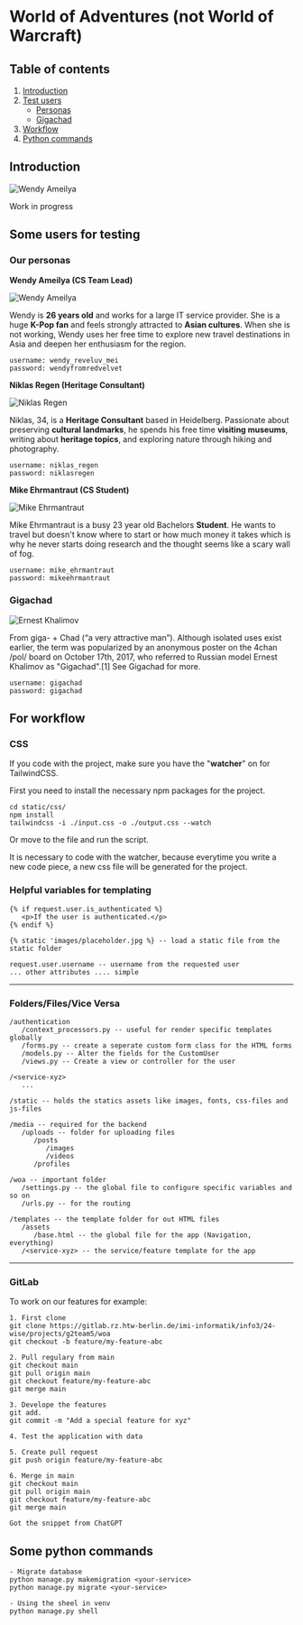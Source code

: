 # World of Adventures (not World of Warcraft)

## Table of contents
1. [Introduction](#introduction)
2. [Test users](#some-users-for-testing)
    - [Personas](#our-personas)
    - [Gigachad](#gigachad)
3. [Workflow](#for-workflow)
4. [Python commands](#some-python-commands)

## Introduction
![Wendy Ameilya](./coding.gif)

Work in progress

## Some users for testing
### Our personas
**Wendy Ameilya (CS Team Lead)**

![Wendy Ameilya](media/uploads/profiles/wendy.jpg)

Wendy is **26 years old** and works for a large IT service provider. She is a huge **K-Pop fan** and feel﻿s strongly attracted to **Asian cultures**. When she is not working, Wendy uses her free time to explore new travel destinations in Asia and deepen her enthusiasm for the region.
````
username: wendy_reveluv_mei
password: wendyfromredvelvet
````

**Niklas Regen (Heritage Consultant)**

![Niklas Regen](media/uploads/profiles/niklas.jpg)

Niklas, 34, is a **Heritage Consultant** based in Heidelberg. Passionate about preserving **cultural landmarks**, he spends his free time **visiting museums**, writing about **heritage topics**, and exploring nature through hiking and photography.

```
username: niklas_regen
password: niklasregen
```

**Mike Ehrmantraut (CS Student)**

![Mike Ehrmantraut](media/uploads/profiles/mike.jpg)

Mike Ehrmantraut is a busy 23 year old Bachelors **Student**. He wants to travel but doesn't know where to start or how much money it takes which is why he never starts doing research and the thought seems like a scary wall of fog.

```
username: mike_ehrmantraut
password: mikeehrmantraut
```
### Gigachad
![Ernest Khalimov](media/uploads/profiles/gigachad.jpg)

From giga- +‎ Chad (“a very attractive man”). Although isolated uses exist earlier, the term was popularized by an anonymous poster on the 4chan /pol/ board on October 17th, 2017, who referred to Russian model Ernest Khalimov as "Gigachad".[1] See Gigachad for more.

```
username: gigachad
password: gigachad
```
## For workflow

### CSS

If you code with the project, make sure you have the "**watcher**" on for TailwindCSS.

First you need to install the necessary npm packages for the project. 
```
cd static/css/
npm install
tailwindcss -i ./input.css -o ./output.css --watch
```
Or move to the file and run the script.

It is necessary to code with the watcher, because everytime you write a new code piece, a new css file will be generated for the project.

### Helpful variables for templating
```
{% if request.user.is_authenticated %}
   <p>If the user is authenticated.</p>
{% endif %}

{% static 'images/placeholder.jpg %} -- load a static file from the static folder

request.user.username -- username from the requested user
... other attributes .... simple

```

---

### Folders/Files/Vice Versa

```
/authentication
   /context_processors.py -- useful for render specific templates globally
   /forms.py -- create a seperate custom form class for the HTML forms
   /models.py -- Alter the fields for the CustomUser
   /views.py -- Create a view or controller for the user
   
/<service-xyz>
   ...
   
/static -- holds the statics assets like images, fonts, css-files and js-files

/media -- required for the backend
   /uploads -- folder for uploading files
      /posts
         /images
         /videos
      /profiles
      
/woa -- important folder
   /settings.py -- the global file to configure specific variables and so on
   /urls.py -- for the routing
   
/templates -- the template folder for out HTML files
   /assets
      /base.html -- the global file for the app (Navigation, everything)
   /<service-xyz> -- the service/feature template for the app
```

---

### GitLab

To work on our features for example:
```
1. First clone 
git clone https://gitlab.rz.htw-berlin.de/imi-informatik/info3/24-wise/projects/g2team5/woa
git checkout -b feature/my-feature-abc

2. Pull regulary from main
git checkout main
git pull origin main
git checkout feature/my-feature-abc
git merge main

3. Develope the features
git add.
git commit -m "Add a special feature for xyz"

4. Test the application with data

5. Create pull request
git push origin feature/my-feature-abc

6. Merge in main
git checkout main
git pull origin main
git checkout feature/my-feature-abc
git merge main

Got the snippet from ChatGPT
```

## Some python commands
```
- Migrate database
python manage.py makemigration <your-service> 
python manage.py migrate <your-service>

- Using the sheel in venv
python manage.py shell
```

